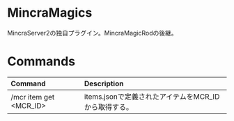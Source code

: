 # MincraMagics
MincraServer2の独自プラグイン。MincraMagicRodの後継。

# Commands

|Command|Description|
|:---|:---|
|/mcr item get <MCR_ID>|items.jsonで定義されたアイテムをMCR_IDから取得する。|
